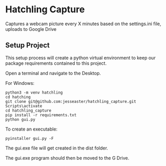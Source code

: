# Hatchling Capture
Captures a webcam picture every X minutes based on the settings.ini file, uploads to Google Drive

## Setup Project
This setup process will create a python virtual environment to keep our package requirements contained to this project.

Open a terminal and navigate to the Desktop.

For Windows:
```batch
python3 -m venv hatchling
cd hatching
git clone git@github.com:jesseaster/hatchling_capture.git
Scripts\activate
cd hatchling_capture
pip install -r requirements.txt
python gui.py
```

To create an executable:
```batch
pyinstaller gui.py -F
```
The gui.exe file will get created in the dist folder.


The gui.exe program should then be moved to the G Drive.
